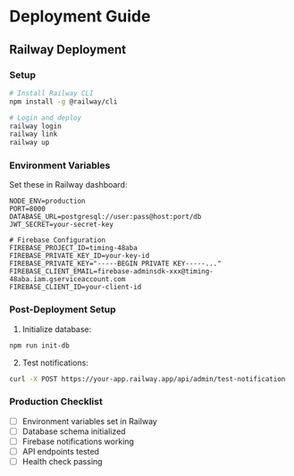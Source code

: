 # Deployment Guide

## Railway Deployment

### Setup
```bash
# Install Railway CLI
npm install -g @railway/cli

# Login and deploy
railway login
railway link
railway up
```

### Environment Variables
Set these in Railway dashboard:

```env
NODE_ENV=production
PORT=8000
DATABASE_URL=postgresql://user:pass@host:port/db
JWT_SECRET=your-secret-key

# Firebase Configuration
FIREBASE_PROJECT_ID=timing-48aba
FIREBASE_PRIVATE_KEY_ID=your-key-id
FIREBASE_PRIVATE_KEY="-----BEGIN PRIVATE KEY-----..."
FIREBASE_CLIENT_EMAIL=firebase-adminsdk-xxx@timing-48aba.iam.gserviceaccount.com
FIREBASE_CLIENT_ID=your-client-id
```

### Post-Deployment Setup

1. Initialize database:
```bash
npm run init-db
```

2. Test notifications:
```bash
curl -X POST https://your-app.railway.app/api/admin/test-notification
```

### Production Checklist
- [ ] Environment variables set in Railway
- [ ] Database schema initialized
- [ ] Firebase notifications working
- [ ] API endpoints tested
- [ ] Health check passing